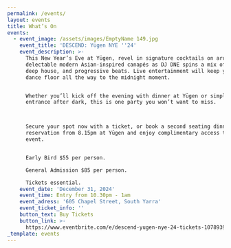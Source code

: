 ```yaml
---
permalink: /events/
layout: events
title: What’s On
events:
  - event_image: /assets/images/EmptyName 149.jpg
    event_title: 'DESCEND: Yūgen NYE ''24'
    event_description: >-
      This New Year’s Eve at Yūgen, revel in signature cocktails on arrival and
      delectable modern Asian-inspired canapés as DJ DNE spins a mix of disco,
      deep house, and progressive beats. Live entertainment will keep you on the
      dance floor all the way to the midnight moment.


      Whether you’ll kick off the evening with dinner at Yūgen or simply make an
      entrance after dark, this is one party you won’t want to miss.



      Secure your spot now with a ticket, or book a second seating dinner
      reservation from 8.15pm at Yūgen and enjoy complimentary access to the
      event.


      Early Bird $55 per person.

      General Admission $85 per person.

      Tickets essential.
    event_date: 'December 31, 2024'
    event_time: Entry from 10.30pm - 1am
    event_adress: '605 Chapel Street, South Yarra'
    event_ticket_info: ''
    button_text: Buy Tickets
    button_link: >-
      https://www.eventbrite.com/e/descend-yugen-nye-24-tickets-1078939329579?aff=YugenWebsite
_template: events
---
```


